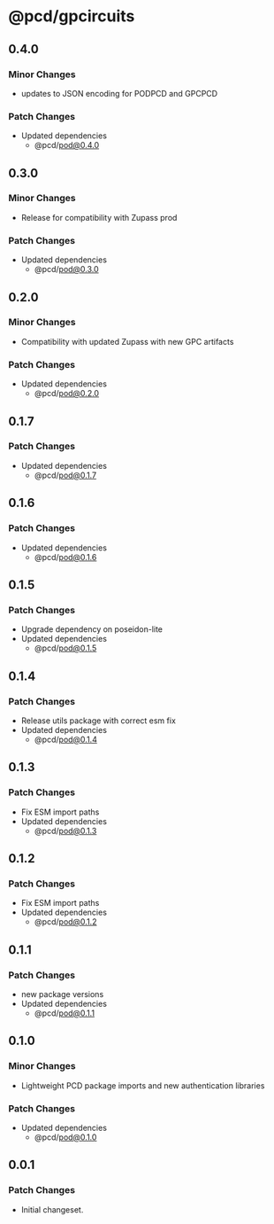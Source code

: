 # @pcd/gpcircuits

## 0.4.0

### Minor Changes

- updates to JSON encoding for PODPCD and GPCPCD

### Patch Changes

- Updated dependencies
  - @pcd/pod@0.4.0

## 0.3.0

### Minor Changes

- Release for compatibility with Zupass prod

### Patch Changes

- Updated dependencies
  - @pcd/pod@0.3.0

## 0.2.0

### Minor Changes

- Compatibility with updated Zupass with new GPC artifacts

### Patch Changes

- Updated dependencies
  - @pcd/pod@0.2.0

## 0.1.7

### Patch Changes

- Updated dependencies
  - @pcd/pod@0.1.7

## 0.1.6

### Patch Changes

- Updated dependencies
  - @pcd/pod@0.1.6

## 0.1.5

### Patch Changes

- Upgrade dependency on poseidon-lite
- Updated dependencies
  - @pcd/pod@0.1.5

## 0.1.4

### Patch Changes

- Release utils package with correct esm fix
- Updated dependencies
  - @pcd/pod@0.1.4

## 0.1.3

### Patch Changes

- Fix ESM import paths
- Updated dependencies
  - @pcd/pod@0.1.3

## 0.1.2

### Patch Changes

- Fix ESM import paths
- Updated dependencies
  - @pcd/pod@0.1.2

## 0.1.1

### Patch Changes

- new package versions
- Updated dependencies
  - @pcd/pod@0.1.1

## 0.1.0

### Minor Changes

- Lightweight PCD package imports and new authentication libraries

### Patch Changes

- Updated dependencies
  - @pcd/pod@0.1.0

## 0.0.1

### Patch Changes

- Initial changeset.
